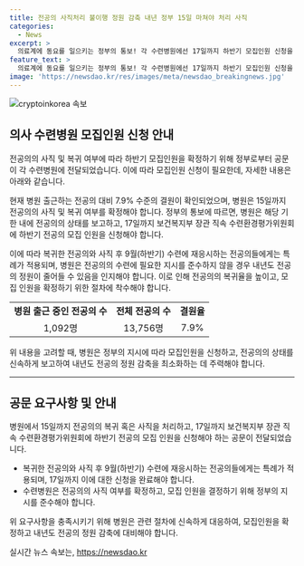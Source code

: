 ```yaml
---
title: 전공의 사직처리 불이행 정원 감축 내년 정부 15일 마쳐야 처리 사직
categories:
  - News
excerpt: >
  의료계에 동요를 일으키는 정부의 통보! 각 수련병원에선 17일까지 하반기 모집인원 신청을 요청. 전공의들의 사직 혹은 복귀 여부를 확정하지 않으면 내년 전공의 정원을 줄일 예정. 정부는 특례 적용과 행정처분 철회를 약속하며, 압박을 가하고 있는 상황. 현재 근무 중인 전공의는 전체 대비 7.9% 수준, 전공의 복귀율 상슨의 동기부여 작용이라는 해석이 나옴. 
feature_text: >
  의료계에 동요를 일으키는 정부의 통보! 각 수련병원에선 17일까지 하반기 모집인원 신청을 요청. 전공의들의 사직 혹은 복귀 여부를 확정하지 않으면 내년 전공의 정원을 줄일 예정. 정부는 특례 적용과 행정처분 철회를 약속하며, 압박을 가하고 있는 상황. 현재 근무 중인 전공의는 전체 대비 7.9% 수준, 전공의 복귀율 상슨의 동기부여 작용이라는 해석이 나옴. 
image: 'https://newsdao.kr/res/images/meta/newsdao_breakingnews.jpg'
---
```


<p><img src="https://newsdao.kr/res/images/meta/newsdao_breakingnews.jpg" alt="cryptoinkorea 속보" /></p>

<h2 data-ke-size="size26">의사 수련병원 모집인원 신청 안내</h2>

<p>전공의의 사직 및 복귀 여부에 따라 하반기 모집인원을 확정하기 위해 정부로부터 공문이 각 수련병원에 전달되었습니다. 이에 따라 모집인원 신청이 필요한데, 자세한 내용은 아래와 같습니다.</p>

<p data-ke-size="size16">현재 병원 출근하는 전공의 대비 7.9% 수준의 결원이 확인되었으며, 병원은 15일까지 전공의의 사직 및 복귀 여부를 확정해야 합니다. 정부의 통보에 따르면, 병원은 해당 기한 내에 전공의의 상태를 보고하고, 17일까지 보건복지부 장관 직속 수련환경평가위원회에 하반기 전공의 모집 인원을 신청해야 합니다.</p>

<p data-ke-size="size16">이에 따라 복귀한 전공의와 사직 후 9월(하반기) 수련에 재응시하는 전공의들에게는 특례가 적용되며, 병원은 전공의의 수련에 필요한 지시를 준수하지 않을 경우 내년도 전공의 정원이 줄어들 수 있음을 인지해야 합니다. 이로 인해 전공의의 복귀율을 높이고, 모집 인원을 확정하기 위한 절차에 착수해야 합니다.</p>

<table>
    <tr>
        <td style="text-align: center; height: 17px;"><b>병원 출근 중인 전공의 수</b></td>
        <td style="text-align: center; height: 17px;"><b>전체 전공의 수</b></td>
        <td style="text-align: center; height: 17px;"><b>결원율</b></td>
    </tr>
    <tr>
        <td style="text-align: center; height: 17px;">1,092명</td>
        <td style="text-align: center; height: 17px;">13,756명</td>
        <td style="text-align: center; height: 17px;">7.9%</td>
    </tr>
</table>

<p data-ke-size="size16">위 내용을 고려할 때, 병원은 정부의 지시에 따라 모집인원을 신청하고, 전공의의 상태를 신속하게 보고하여 내년도 전공의 정원 감축을 최소화하는 데 주력해야 합니다.</p>

<hr>

<h2 data-ke-size="size26">공문 요구사항 및 안내</h2>

<p>병원에서 15일까지 전공의의 복귀 혹은 사직을 처리하고, 17일까지 보건복지부 장관 직속 수련환경평가위원회에 하반기 전공의 모집 인원을 신청해야 하는 공문이 전달되었습니다.</p>

<ul>
    <li>복귀한 전공의와 사직 후 9월(하반기) 수련에 재응시하는 전공의들에게는 특례가 적용되며, 17일까지 이에 대한 신청을 완료해야 합니다.</li>
    <li>수련병원은 전공의의 사직 여부를 확정하고, 모집 인원을 결정하기 위해 정부의 지시를 준수해야 합니다.</li>
</ul>

<p data-ke-size="size16">위 요구사항을 충족시키기 위해 병원은 관련 절차에 신속하게 대응하여, 모집인원을 확정하고 내년도 전공의 정원 감축에 대비해야 합니다.</p>
실시간 뉴스 속보는, <a href="https://newsdao.kr" rel="dofollow">https://newsdao.kr</a>


